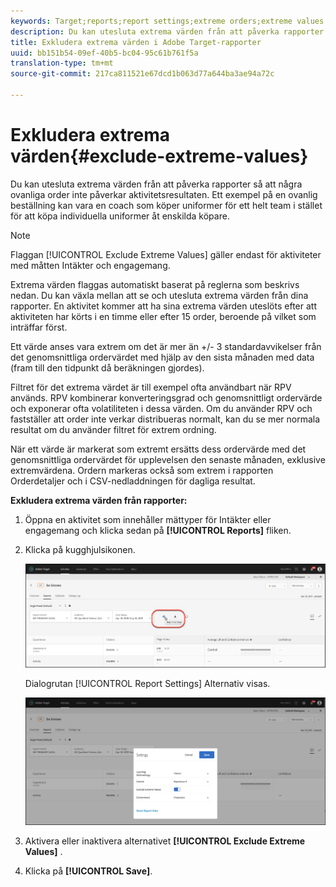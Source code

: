 ```yaml
---
keywords: Target;reports;report settings;extreme orders;extreme values
description: Du kan utesluta extrema värden från att påverka rapporter i Adobe Target så att några ovanliga order inte påverkar dina aktivitetsresultat. Ett exempel på en ovanlig beställning kan vara en coach som köper uniformer för ett helt team i stället för att köpa individuella uniformer åt enskilda köpare.
title: Exkludera extrema värden i Adobe Target-rapporter
uuid: bb151b54-09ef-40b5-bc04-95c61b761f5a
translation-type: tm+mt
source-git-commit: 217ca811521e67dcd1b063d77a644ba3ae94a72c

---
```



# Exkludera extrema värden{#exclude-extreme-values}

Du kan utesluta extrema värden från att påverka rapporter så att några ovanliga order inte påverkar aktivitetsresultaten. Ett exempel på en ovanlig beställning kan vara en coach som köper uniformer för ett helt team i stället för att köpa individuella uniformer åt enskilda köpare.

>[!NOTE]
>
>Flaggan [!UICONTROL Exclude Extreme Values] gäller endast för aktiviteter med måtten Intäkter och engagemang.

Extrema värden flaggas automatiskt baserat på reglerna som beskrivs nedan. Du kan växla mellan att se och utesluta extrema värden från dina rapporter. En aktivitet kommer att ha sina extrema värden uteslöts efter att aktiviteten har körts i en timme eller efter 15 order, beroende på vilket som inträffar först.

Ett värde anses vara extrem om det är mer än +/- 3 standardavvikelser från det genomsnittliga ordervärdet med hjälp av den sista månaden med data (fram till den tidpunkt då beräkningen gjordes).

Filtret för det extrema värdet är till exempel ofta användbart när RPV används. RPV kombinerar konverteringsgrad och genomsnittligt ordervärde och exponerar ofta volatiliteten i dessa värden. Om du använder RPV och fastställer att order inte verkar distribueras normalt, kan du se mer normala resultat om du använder filtret för extrem ordning.

När ett värde är markerat som extremt ersätts dess ordervärde med det genomsnittliga ordervärdet för upplevelsen den senaste månaden, exklusive extremvärdena. Ordern markeras också som extrem i rapporten Orderdetaljer och i CSV-nedladdningen för dagliga resultat.

**Exkludera extrema värden från rapporter:**

1. Öppna en aktivitet som innehåller mättyper för Intäkter eller engagemang och klicka sedan på **[!UICONTROL Reports]** fliken.
1. Klicka på kugghjulsikonen.

   ![Rapportinställningar](/help/c-reports/c-report-settings/assets/report-settings-gear-icon.png)

   Dialogrutan [!UICONTROL Report Settings] Alternativ visas.

   ![Stegresultat](assets/exclude_extreme_values.png)

1. Aktivera eller inaktivera alternativet **[!UICONTROL Exclude Extreme Values]** .
1. Klicka på **[!UICONTROL Save]**.

